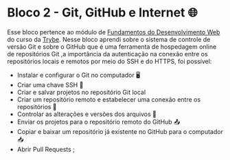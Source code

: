 # Bloco 2 - Git, GitHub e Internet 🌐

Esse bloco pertence ao módulo de [Fundamentos do Desenvolvimento Web](/fundamentos) do curso da [Trybe](https://www.betrybe.com/). Nesse bloco aprendi sobre o sistema de controle de versão Git e sobre o GitHub que é uma ferramenta de hospedagem online de repositórios Git ,a importância da autenticação na conexão entre os repositórios locais e remotos por meio do SSH e do HTTPS, foi possível: 

- Instalar e configurar o Git no computador 🖥
- Criar uma chave SSH 🔑
- Criar e salvar projetos no repositório Git local
- Criar um repositório remoto e estabelecer uma conexão entre os repositórios 🔗
- Controlar as alterações e versões dos arquivos 🔁
- Enviar os projetos para o repositório remoto do GitHub 📤
- Copiar e baixar um repositório já existente no GitHub para o computador 📥
- Abrir Pull Requests ;



